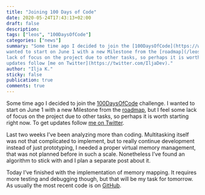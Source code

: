 ```yaml
---
title: "Joining 100 Days of Code"
date: 2020-05-24T17:43:13+02:00
draft: false
description:
tags: ["leos", "100DaysOfCode"]
categories: ["news"]
summary: "Some time ago I decided to join the [100DaysOfCode](https://www.100daysofcode.com/) challenge. I 
wanted to start on June 1 with a new Milestone from the [roadmap](/leos/roadmap/), but I feel some
lack of focus on the project due to other tasks, so perhaps it is worth starting right now. To get 
updates follow [me on Twitter](https://twitter.com/IljaDev)."
author: "Ilja K."
sticky: false
publication: true
comments: true
---
```


Some time ago I decided to join the [100DaysOfCode](https://www.100daysofcode.com/) challenge. I 
wanted to start on June 1 with a new Milestone from the [roadmap](/leos/roadmap/), but I feel some
lack of focus on the project due to other tasks, so perhaps it is worth starting right now. To get 
updates follow [me on Twitter](https://twitter.com/IljaDev).

<!--more-->

Last two weeks I’ve been analyzing more than coding. Multitasking itself was not that complicated
to implement, but to really continue development instead of just prototyping, I needed a proper
virtual memory management, that was not planned before in such a scale. Nonetheless I’ve found an
algorithm to stick with and I plan a separate post about it. 

Today I’ve finished with the implementation of memory mapping. It requires more testing and
debugging though, but that will be my task for tomorrow. As usually the most recent code is on
[GitHub](https://github.com/lowenware/leos-kernel).
